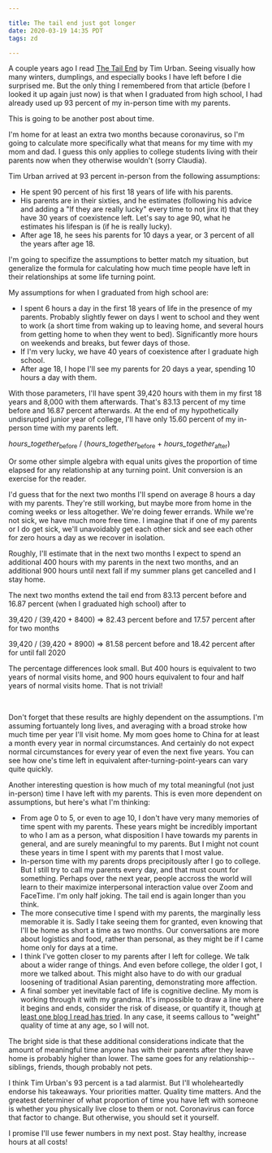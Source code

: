 ```yaml
---

title: The tail end just got longer
date: 2020-03-19 14:35 PDT
tags: zd

---
```


A couple years ago I read <a href='https://waitbutwhy.com/2015/12/the-tail-end.html'>The Tail End</a> by Tim Urban. Seeing visually how many winters, dumplings, and especially books I have left before I die surprised me. But the only thing I remembered from that article (before I looked it up again just now) is that when I graduated from high school, I had already used up 93 percent of my in-person time with my parents.

This is going to be another post about time.

I'm home for at least an extra two months because coronavirus, so I'm going to calculate more specifically what that means for my time with my mom and dad. I guess this only applies to college students living with their parents now when they otherwise wouldn't (sorry Claudia).

Tim Urban arrived at 93 percent in-person from the following assumptions:

<ul>
  <li>He spent 90 percent of his first 18 years of life with his parents.</li>
  <li>His parents are in their sixties, and he estimates (following his advice and adding a "If they are really lucky" every time to not jinx it) that they have 30 years of coexistence left. Let's say to age 90, what he estimates his lifespan is (if he is really lucky).</li>
  <li>After age 18, he sees his parents for 10 days a year, or 3 percent of all the years after age 18.</li>
</ul>

I'm going to specifize the assumptions to better match my situation, but generalize the formula for calculating how much time people have left in their relationships at some life turning point.

My assumptions for when I graduated from high school are:

<ul>
  <li>I spent 6 hours a day in the first 18 years of life in the presence of my parents. Probably slightly fewer on days I went to school and they went to work (a short time from waking up to leaving home, and several hours from getting home to when they went to bed). Significantly more hours on weekends and breaks, but fewer days of those.</li>
  <li>If I'm very lucky, we have 40 years of coexistence after I graduate high school.</li>
  <li>After age 18, I hope I'll see my parents for 20 days a year, spending 10 hours a day with them.</li>
</ul>

With those parameters, I'll have spent 39,420 hours with them in my first 18 years and 8,000 with them afterwards. That's 83.13 percent of my time before and 16.87 percent afterwards. At the end of my hypothetically undisrupted junior year of college, I'll have only 15.60 percent of my in-person time with my parents left.

<i>hours_together</i><sub>before</sub> / (<i>hours_together</i><sub>before</sub> + <i>hours_together</i><sub>after</sub>)

Or some other simple algebra with equal units gives the proportion of time elapsed for any relationship at any turning point. Unit conversion is an exercise for the reader.

I'd guess that for the next two months I'll spend on average 8 hours a day with my parents. They're still working, but maybe more from home in the coming weeks or less altogether. We're doing fewer errands. While we're not sick, we have much more free time. I imagine that if one of my parents or I do get sick, we'll unavoidably get each other sick and see each other for zero hours a day as we recover in isolation.

Roughly, I'll estimate that in the next two months I expect to spend an additional 400 hours with my parents in the next two months, and an additional 900 hours until next fall if my summer plans get cancelled and I stay home. 

The next two months extend the tail end from 83.13 percent before and 16.87 percent (when I graduated high school) after to

39,420 / (39,420 + 8400) => 82.43 percent before and 17.57 percent after for two months

39,420 / (39,420 + 8900) => 81.58 percent before and 18.42 percent after for until fall 2020

The percentage differences look small. But 400 hours is equivalent to two years of normal visits home, and 900 hours equivalent to four and half years of normal visits home. That is not trivial!

<br>

Don't forget that these results are highly dependent on the assumptions. I'm assuming fortuantely long lives, and averaging with a broad stroke how much time per year I'll visit home. My mom goes home to China for at least a month every year in normal circumstances. And certainly do not expect normal circumstances for every year of even the next five years. You can see how one's time left in equivalent after-turning-point-years can vary quite quickly.

Another interesting question is how much of my total meaningful (not just in-person) time I have left with my parents. This is even more dependent on assumptions, but here's what I'm thinking:

<ul>
  <li>From age 0 to 5, or even to age 10, I don't have very many memories of time spent with my parents. These years might be incredibly important to who I am as a person, what disposition I have towards my parents in general, and are surely meaningful to my parents. But I might not count these years in time I spent with my parents that I most value.</li>
  <li>In-person time with my parents drops precipitously after I go to college. But I still try to call my parents every day, and that must count for something. Perhaps over the next year, people accross the world will learn to their maximize interpersonal interaction value over Zoom and FaceTime. I'm only half joking. The tail end is again longer than you think.</li>
  <li>The more consecutive time I spend with my parents, the marginally less memorable it is. Sadly I take seeing them for granted, even knowing that I'll be home as short a time as two months. Our conversations are more about logistics and food, rather than personal, as they might be if I came home only for days at a time.</li>
  <li>I think I've gotten closer to my parents after I left for college. We talk about a wider range of things. And even before college, the older I got, I more we talked about. This might also have to do with our gradual loosening of traditional Asian parenting, demonstrating more affection.</li>
  <li>A final somber yet inevitable fact of life is cognitive decline. My mom is working through it with my grandma. It's impossible to draw a line where it begins and ends, consider the risk of disease, or quantify it, though <a href='https://auxiliarymemory.com/2019/09/05/quantifying-my-cognitive-decline/'>at least one blog I read has tried</a>. In any case, it seems callous to "weight" quality of time at any age, so I will not.</li>
</ul>

The bright side is that these additional considerations indicate that the amount of meaningful time anyone has with their parents after they leave home is probably higher than lower. The same goes for any relationship--siblings, friends, though probably not pets.

I think Tim Urban's 93 percent is a tad alarmist. But I'll wholeheartedly endorse his takeaways. Your priorities matter. Quality time matters. And the greatest determiner of what proportion of time you have left with someone is whether you physically live close to them or not. Coronavirus can force that factor to change. But otherwise, you should set it yourself.

I promise I'll use fewer numbers in my next post. Stay healthy, increase hours at all costs!
